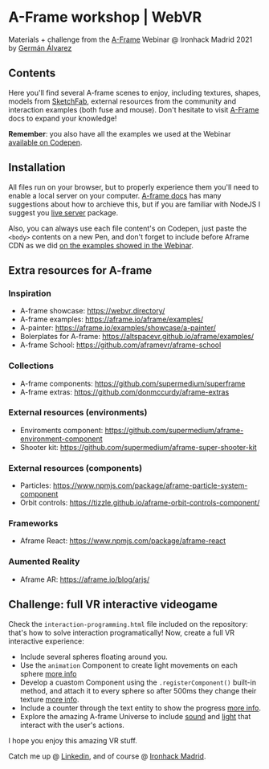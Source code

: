 # A-Frame workshop | WebVR

Materials + challenge from the [A-Frame](https://aframe.io/) Webinar @ Ironhack Madrid 2021 by [Germán Álvarez](https://www.linkedin.com/in/german-alvarez-dev)

## Contents

Here you'll find several A-frame scenes to enjoy, including textures, shapes, models from [SketchFab](https://sketchfab.com/), external resources from the community and interaction examples (both fuse and mouse). Don't hesitate to visit [A-Frame](https://aframe.io/) docs to expand your knowledge!

**Remember**: you also have all the examples we used at the Webinar [available on Codepen](https://codepen.io/collection/zxYOYZ).

## Installation

All files run on your browser, but to properly experience them you'll need to enable a local server on your computer. [A-frame docs](https://aframe.io/docs/1.2.0/introduction/installation.html) has many suggestions about how to archieve this, but if you are familiar with NodeJS I suggest you [live server](https://www.npmjs.com/package/live-server) package.

Also, you can always use each file content's on Codepen, just paste the `<body>` contents on a new Pen, and don't forget to include before Aframe CDN as we did [on the examples showed in the Webinar](https://codepen.io/collection/zxYOYZ).


## Extra resources for A-frame

### Inspiration
- A-frame showcase: https://webvr.directory/
- A-frame examples: https://aframe.io/aframe/examples/
- A-painter: https://aframe.io/examples/showcase/a-painter/
- Bolerplates for A-frame: https://altspacevr.github.io/aframe/examples/
- A-frame School: https://github.com/aframevr/aframe-school

### Collections
- A-frame components: https://github.com/supermedium/superframe
- A-frame extras: https://github.com/donmccurdy/aframe-extras

### External resources (environments)
- Enviroments component: https://github.com/supermedium/aframe-environment-component
- Shooter kit: https://github.com/supermedium/aframe-super-shooter-kit

### External resources (components)
- Particles: https://www.npmjs.com/package/aframe-particle-system-component
- Orbit controls: https://tizzle.github.io/aframe-orbit-controls-component/

### Frameworks
- Aframe React: https://www.npmjs.com/package/aframe-react

### Aumented Reality
- Aframe AR: https://aframe.io/blog/arjs/

## Challenge: full VR interactive videogame

Check the `interaction-programming.html` file included on the repository: that's how to solve interaction programatically!  Now, create a full VR interactive experience:
- Include several spheres floating around you.
- Use the `animation` Component to create light movements on each sphere [more info](https://aframe.io/docs/1.2.0/components/animation.html)
- Develop a cuastom Component using the `.registerComponent()` built-in method, and attach it to every sphere so after 500ms they change their texture [more info](https://aframe.io/docs/1.2.0/introduction/writing-a-component.html#:~:text=Registering%20the%20Component%20with%20AFRAME.&text=Components%20are%20registered%20with%20AFRAME,object%20of%20methods%20and%20properties.).
- Include a counter through the text entity to show the progress [more info](https://aframe.io/docs/1.2.0/components/text.html).
- Explore the amazing A-frame Universe to include [sound](https://aframe.io/docs/1.2.0/components/sound.html) and [light](https://aframe.io/docs/1.2.0/components/light.html) that interact with the user's actions.

I hope you enjoy this amazing VR stuff.

Catch me up @ [Linkedin](https://www.linkedin.com/in/german-alvarez-dev), and of course @ [Ironhack Madrid](https://www.ironhack.com/).


